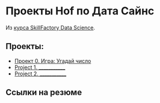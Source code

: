 # Проекты Hof по Дата Сайнс

Из [курса SkillFactory Data Science](https://skillfactory.ru/data-scientist).

## Проекты:

* [Проект 0. Игра: Угадай число](https://github.com/Hofbro/Hof_data_science/tree/main/project_0)
* [Project 1. ___________](https://github.com/Hofbro/Hof_data_science/tree/main/project_1)
* [Project 2. ___________](https://github.com/Hofbro/Hof_data_science/tree/main/project_2)

## Ссылки на резюме
